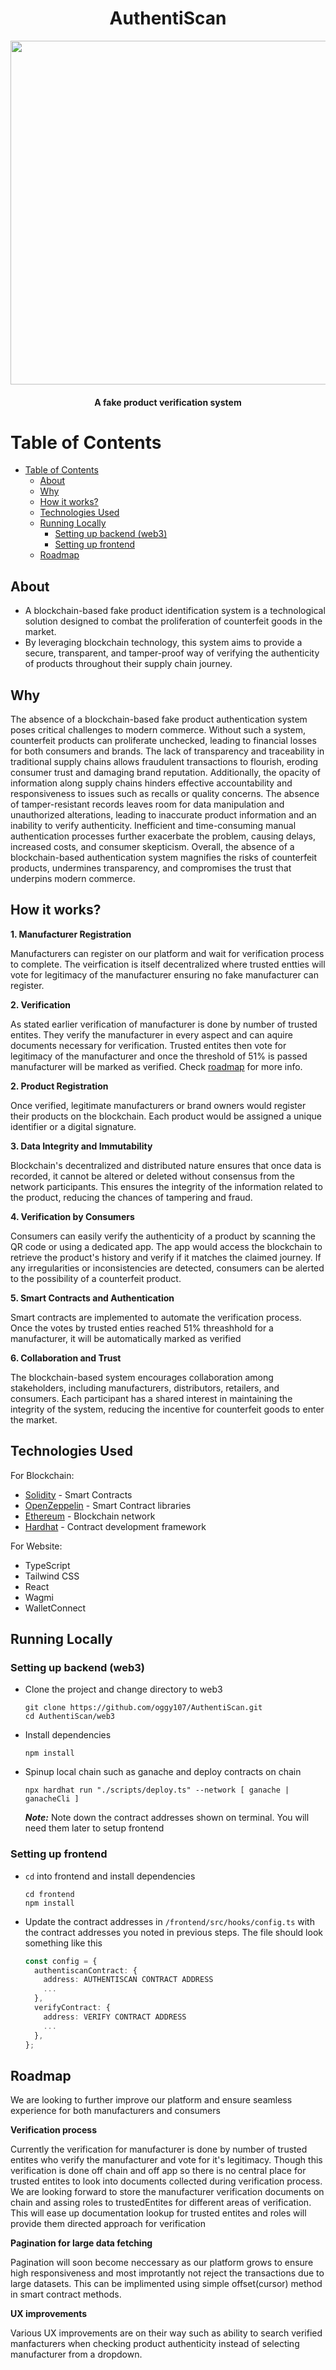 <h1 align="center">AuthentiScan</h1>


<p align="center">
  <img src="https://github.com/oggy107/AuthentiScan/blob/master/frontend/src/assets/logo.svg?raw=true" width="550px">
</p>


<h4 align="center">A fake product verification system</h4>

# Table of Contents
- [Table of Contents](#table-of-contents)
  - [About](#about)
  - [Why](#why)
  - [How it works?](#how-it-works)
  - [Technologies Used](#technologies-used)
  - [Running Locally](#running-locally)
    - [Setting up backend (web3)](#setting-up-backend-web3)
    - [Setting up frontend](#setting-up-frontend)
  - [Roadmap](#roadmap)

## About
- A blockchain-based fake product identification system is a technological solution designed to combat the proliferation of counterfeit goods in the market.
- By leveraging blockchain technology, this system aims to provide a secure, transparent, and tamper-proof way of verifying the authenticity of products throughout their supply chain journey.

## Why

The absence of a blockchain-based fake product authentication system poses critical challenges to modern commerce. Without such a system, counterfeit products can proliferate unchecked, leading to financial losses for both consumers and brands. The lack of transparency and traceability in traditional supply chains allows fraudulent transactions to flourish, eroding consumer trust and damaging brand reputation. Additionally, the opacity of information along supply chains hinders effective accountability and responsiveness to issues such as recalls or quality concerns. The absence of tamper-resistant records leaves room for data manipulation and unauthorized alterations, leading to inaccurate product information and an inability to verify authenticity. Inefficient and time-consuming manual authentication processes further exacerbate the problem, causing delays, increased costs, and consumer skepticism. Overall, the absence of a blockchain-based authentication system magnifies the risks of counterfeit products, undermines transparency, and compromises the trust that underpins modern commerce.

## How it works?

**1. Manufacturer Registration**

Manufacturers can register on our platform and wait for verification process to complete. The veirfication is itself decentralized where trusted entties will vote for legitimacy of the manufacturer ensuring no fake manufacturer can register.

**2. Verification**

As stated earlier verification of manufacturer is done by number of trusted entites. They verify the manufacturer in every aspect and can aquire documents necessary for verification.
Trusted entites then vote for legitimacy of the manufacturer and once the threshold of 51% is
passed manufacturer will be marked as verified. Check [roadmap](#roadmap) for more info.

**2. Product Registration**

Once verified, legitimate manufacturers or brand owners would register their products on the blockchain. Each product would be assigned a unique identifier or a digital signature.

**3. Data Integrity and Immutability**

Blockchain's decentralized and distributed nature ensures that once data is recorded, it cannot be altered or deleted without consensus from the network participants. This ensures the integrity of the information related to the product, reducing the chances of tampering and fraud.

**4. Verification by Consumers**

Consumers can easily verify the authenticity of a product by scanning the QR code or using a dedicated app. The app would access the blockchain to retrieve the product's history and verify if it matches the claimed journey. If any irregularities or inconsistencies are detected, consumers can be alerted to the possibility of a counterfeit product.

**5. Smart Contracts and Authentication**

Smart contracts are implemented to automate the verification process. Once the votes by trusted enties reached 51% threashhold for a manufacturer, it will be automatically marked as verified

**6. Collaboration and Trust**

The blockchain-based system encourages collaboration among stakeholders, including manufacturers, distributors, retailers, and consumers. Each participant has a shared interest in maintaining the integrity of the system, reducing the incentive for counterfeit goods to enter the market.

## Technologies Used
For Blockchain:
+ [Solidity](https://github.com/ethereum/solidity) - Smart Contracts
+ [OpenZeppelin](https://www.openzeppelin.com/) - Smart Contract libraries
+ [Ethereum](https://www.ethereum.org/) - Blockchain network
+ [Hardhat](https://hardhat.org/) - Contract development framework

For Website:
+ TypeScript
+ Tailwind CSS
+ React
+ Wagmi
+ WalletConnect

## Running Locally

### Setting up backend (web3)

- Clone the project and change directory to web3

    ```shell
    git clone https://github.com/oggy107/AuthentiScan.git
    cd AuthentiScan/web3
    ```

- Install dependencies

  ```shell
  npm install
  ```

- Spinup local chain such as ganache and deploy contracts on chain

  ```shell
  npx hardhat run "./scripts/deploy.ts" --network [ ganache | ganacheCli ]
  ```
  ***Note:*** Note down the contract addresses shown on terminal. You will need them later to setup frontend

### Setting up frontend

- `cd` into frontend and install dependencies

  ```shell 
  cd frontend
  npm install
  ```

- Update the contract addresses in `/frontend/src/hooks/config.ts` with the contract addresses you noted in previous steps. The file should look something like this
  ```typescript
  const config = {
    authentiscanContract: {
      address: AUTHENTISCAN CONTRACT ADDRESS
      ...
    },
    verifyContract: {
      address: VERIFY CONTRACT ADDRESS
      ...
    },
  };
  ```

## Roadmap

We are looking to further improve our platform and ensure seamless experience for both manufacturers and consumers

**Verification process**

Currently the verification for manufacturer is done by number of trusted entites who verify the manufacturer and vote for it's legitimacy. Though this verification is done off chain and off app so there is no central place for trusted entites to look into documents collected during verification process. We are looking forward to store the manufacturer verification documents on chain and assing roles to trustedEntites for different areas of verification. This will ease up documentation lookup for trusted entites and roles will provide them directed approach for verification

**Pagination for large data fetching**

Pagination will soon become neccessary as our platform grows to ensure high responsiveness and most improtantly not reject the transactions due to large datasets. This can be implimented using simple offset(cursor) method in smart contract methods.

**UX improvements**

Various UX improvements are on their way such as ability to search verified manfacturers when checking product authenticity instead of selecting manufacturer from a dropdown.
